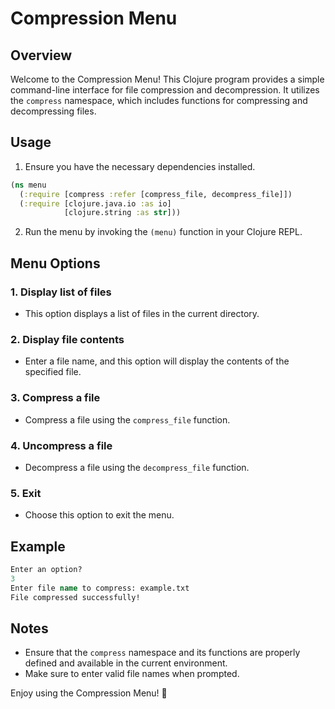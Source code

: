 # Compression Menu

## Overview
Welcome to the Compression Menu! This Clojure program provides a simple command-line interface for file compression and decompression. It utilizes the `compress` namespace, which includes functions for compressing and decompressing files.

## Usage
1. Ensure you have the necessary dependencies installed.

```clojure
(ns menu
  (:require [compress :refer [compress_file, decompress_file]])
  (:require [clojure.java.io :as io]
            [clojure.string :as str]))
```

2. Run the menu by invoking the `(menu)` function in your Clojure REPL.

## Menu Options

### 1. Display list of files
- This option displays a list of files in the current directory.

### 2. Display file contents
- Enter a file name, and this option will display the contents of the specified file.

### 3. Compress a file
- Compress a file using the `compress_file` function.

### 4. Uncompress a file
- Decompress a file using the `decompress_file` function.

### 5. Exit
- Choose this option to exit the menu.

## Example
```clojure
Enter an option? 
3
Enter file name to compress: example.txt
File compressed successfully!
```

## Notes
- Ensure that the `compress` namespace and its functions are properly defined and available in the current environment.
- Make sure to enter valid file names when prompted.

Enjoy using the Compression Menu! 📁
